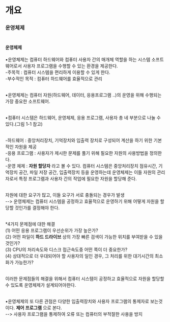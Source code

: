 # 개요

### 운영체제 <br><br>

#### 운영체제<br>
•운영체제는 컴퓨터 하드웨어와 컴퓨터 사용자 간의 매개체 역할을 하는 시스템 소프트웨어로서 사용자 프로그램을 수행할 수 있는 환경을 제공한다.<br>
-주목적 : 컴퓨터 시스템을 편리하게 이용할 수 있게 한다.<br>
-부수적인 목적 : 컴퓨터 하드웨어를 효율적으로 관리<br><br>

•운영체제는 컴퓨터 자원(하드웨어, 데이터, 응용프로그램 ..)의 운영을 위해 수행되는 가장 중요한 소프트웨어.<br><br>

•컴퓨터 시스템은 하드웨어, 운영체제, 응용 프로그램, 사용자 총 네 부분으로 나눌 수 있다.(그림 1-1 참고)<br><br>

-하드웨어 : 중앙처리장치, 기억장치와 입출력 장치로 구성되어 계산을 하기 위한 기본적인 자원을 제공<br>
-응용 프로그램 : 사용자가 제시한 문제를 풀기 위해 필요한 자원의 사용방법을 정의한다.<br>
-운영 체제 : **자원 할당자** 라고 볼 수 있다. 컴퓨터 시스템은 중앙처리장치 점유시간, 기억장치 공간, 파일 저장 공간, 입출력장치 등을 운영하는데 운영체제는 이들 자원의 관리자로서 특정 프로그램과 사용자 간의 작업에 필요한 자원을 할당해 준다.<br><br>

자원에 대한 요구가 많고, 이들 요구가 서로 충돌되는 경우가 발생<br>
--> 운영체제는 컴퓨터 시스템을 공정하고 효율적으로 운영하기 위해 어떻게 자원을 할당할 것인가를 결정해야 한다.<br><br>

*4가지 문제점에 대한 해결<br>
(1) 어떤 응용 프로그램이 우선순위가 가장 높은가?<br>
(2) 어떤 파일이 **하드 드라이브** 상의 가장 빠른 검색이 가능한 위치를 부여받을 수 있을 것인가?<br>
(3) CPU의 처리속도와 디스크 접근속도중 어떤 쪽이 더 중요한가?<br>
(4) 상대적으로 더 우대되어야 할 사용자의 일인 경우, 그 처리를 위한 대기시간의 최소화가 가능한가?<br><br>

이러한 문제점들의 해결을 위해서 컴퓨터 시스템이 공정하고 효율적으로 자원을 할당할 수 있도록 운영체제가 설계되어야한다.<br><br>

•운영체제의 또 다른 관점은 다양한 입출력장치와 사용자 프로그램의 통제자로 보는것이다. **제어 프로그램** 으로 본다.<br>
--> 사용자 프로그램을 통제하여 오류 또는 컴퓨터의 부적절한 사용을 방지



